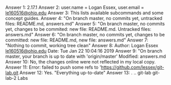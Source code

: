Answer 1: 2.17.1
Answer 2: user.name = Logan Essex, user.email = le160516@ohio.edu
Answer 3: This lists available subcommands and some concept guides.
Answer 4: "On branch master, no commits yet, untracked files: README.md, answers.md"
Answer 5: "On branch master, no commits yet, changes to be commited: new file: README.md. Untracked files: answers.md"
Answer 6: "On branch master, no commits yet, changes to be committed: new file: README.md, new file: answers.md"
Answer 7: "Nothing to commit, working tree clean"
Answer 8: Author: Logan Essex <le160516@ohio.edu> Date: Tue Jan 22 10:04:16 2019
Answer 9: "On branch master, your branch is up to date with 'origin/master' Modified: answers.md
Answer 10: No, the changes online were not reflected in my local copy. 
Answer 11: Error: failed to push some refs to 'https://github.com/lessex/git-lab.git
Answer 12: Yes. "Everything up-to-date"
Answer 13: .  ..  git-lab	git-lab-2  Labs
